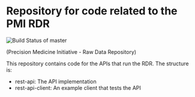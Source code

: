 # Repository for code related to the PMI RDR

![Build Status of master](https://circleci.com/gh/vanderbilt/pmi-data.png?circle-token=be5ab3e1a27746993aa0eca88d90f421b72a2b6e)

(Precision Medicine Initiative - Raw Data Repository)

This repository contains code for the APIs that run the RDR. The structure is:

-   rest-api: The API implementation
-   rest-api-client: An example client that tests the API
